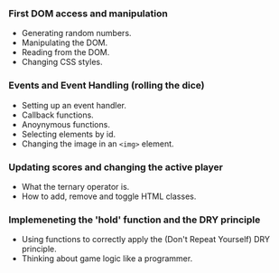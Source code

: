 ### First DOM access and manipulation

-   Generating random numbers.
-   Manipulating the DOM.
-   Reading from the DOM.
-   Changing CSS styles.

### Events and Event Handling (rolling the dice)

-   Setting up an event handler.
-   Callback functions.
-   Anoynymous functions.
-   Selecting elements by id.
-   Changing the image in an `<img>` element.

### Updating scores and changing the active player

-   What the ternary operator is.
-   How to add, remove and toggle HTML classes.

### Implemeneting the 'hold' function and the DRY principle

-   Using functions to correctly apply the (Don't Repeat Yourself) DRY principle.
-   Thinking about game logic like a programmer.
